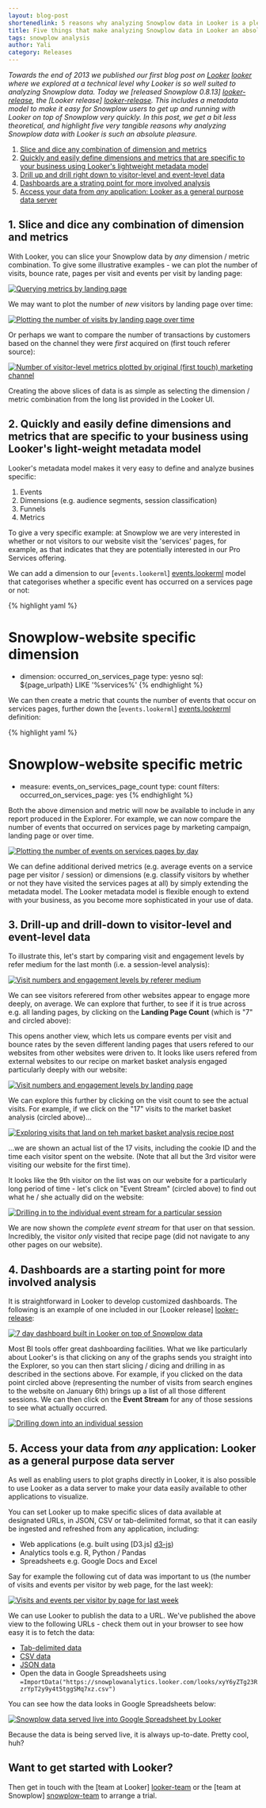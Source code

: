```yaml
---
layout: blog-post
shortenedlink: 5 reasons why analyzing Snowplow data in Looker is a pleasure
title: Five things that make analyzing Snowplow data in Looker an absolute pleasure
tags: snowplow analysis
author: Yali
category: Releases
---
```


*Towards the end of 2013 we published our first blog post on [Looker] [looker] where we explored at a technical level why Looker is so well suited to analyzing Snowplow data. Today we [released Snowplow 0.8.13] [looker-release], the [Looker release] [looker-release]. This includes a metadata model to make it easy for Snowplow users to get up and running with Looker on top of Snowplow very quickly. In this post, we get a bit less theoretical, and highlight five very tangible reasons why analyzing Snowplow data with Looker is such an absolute pleasure.*

1. [Slice and dice any combination of dimension and metrics](/blog/2014/01/08/five-things-that-make-analyzing-snowplow-data-with-looker-an-absolute-pleasure/#any-dimension-or-metric-combination)
2. [Quickly and easily define dimensions and metrics that are specific to your business using Looker's lightweight metadata model](/blog/2014/01/08/five-things-that-make-analyzing-snowplow-data-with-looker-an-absolute-pleasure/#define-your-own-metrics-and-dimensions)
3. [Drill up and drill right down to visitor-level and event-level data](/blog/2014/01/08/five-things-that-make-analyzing-snowplow-data-with-looker-an-absolute-pleasure/#drill-up-and-down)
4. [Dashboards are a strating point for more involved analysis](/blog/2014/01/08/five-things-that-make-analyzing-snowplow-data-with-looker-an-absolute-pleasure/#dashboards)
5. [Access your data from *any* application: Looker as a general purpose data server](/blog/2014/01/08/five-things-that-make-analyzing-snowplow-data-with-looker-an-absolute-pleasure/#data-server)

<a name="any-dimension-or-metric-combination"><h2>1. Slice and dice any combination of dimension and metrics</h2></a>

With Looker, you can slice your Snowplow data by *any* dimension / metric combination. To give some illustrative examples - we can plot the number of visits, bounce rate, pages per visit and events per visit by landing page:

<a href="/static/img/blog/2014/01/looker/metrics-by-landing-page.JPG"><img src="/static/img/blog/2014/01/looker/metrics-by-landing-page.JPG" title="Querying metrics by landing page" /></a>

<!--more-->

We may want to plot the number of *new* visitors by landing page over time:

<a href="/static/img/blog/2014/01/looker/new-visitors-by-landing-page-over-time.JPG"><img src="/static/img/blog/2014/01/looker/new-visitors-by-landing-page-over-time.JPG" title="Plotting the number of visits by landing page over time" /></a>

Or perhaps we want to compare the number of transactions by customers based on the channel they were *first* acquired on (first touch referer source):

<a href="/static/img/blog/2014/01/looker/metrics-by-original-mkt-source.JPG"><img src="/static/img/blog/2014/01/looker/metrics-by-original-mkt-source.JPG" title="Number of visitor-level metrics plotted by original (first touch) marketing channel" /></a>

Creating the above slices of data is as simple as selecting the dimension / metric combination from the long list provided in the Looker UI.

<a name="define-your-own-metrics-and-dimensions"><h2>2. Quickly and easily define dimensions and metrics that are specific to your business using Looker's light-weight metadata model</h2></a>

Looker's metadata model makes it very easy to define and analyze busines specific:

1. Events
2. Dimensions (e.g. audience segments, session classification)
3. Funnels
4. Metrics

To give a very specific example: at Snowplow we are very interested in whether or not visitors to our website visit the 'services' pages, for example, as that indicates that they are potentially interested in our Pro Services offering.

We can add a dimension to our [`events.lookerml`] [events.lookerml] model that categorises whether a specific event has occurred on a services page or not:

{% highlight yaml %}
  # Snowplow-website specific dimension
  - dimension: occurred_on_services_page
    type: yesno
    sql: ${page_urlpath} LIKE '%services%'
{% endhighlight %}

We can then create a metric that counts the number of events that occur on services pages, further down the [`events.lookerml`] [events.lookerml] definition:

{% highlight yaml %}
  # Snowplow-website specific metric
  - measure: events_on_services_page_count
    type: count
    filters:
      occurred_on_services_page: yes
{% endhighlight %}

Both the above dimension and metric will now be available to include in any report produced in the Explorer. For example, we can now compare the number of events that occurred on services page by marketing campaign, landing page or over time. 

<a href="/static/img/blog/2014/01/looker/events-on-services-page-by-day.JPG"><img src="/static/img/blog/2014/01/looker/events-on-services-page-by-day.JPG" title="Plotting the number of events on services pages by day" /></a>

We can define additional derived metrics (e.g. average events on a service page per visitor / session) or dimensions (e.g. classify visitors by whether or not they have visited the services pages at all) by simply extending the metadata model. The Looker metadata model is flexible enough to extend with your business, as you become more sophisticated in your use of data.

<a name="drill-up-and-down"><h2>3. Drill-up and drill-down to visitor-level and event-level data</h2></a>

To illustrate this, let's start by comparing visit and engagement levels by refer medium for the last month (i.e. a session-level analysis):

<a href="/static/img/blog/2014/01/looker/visit-and-engagement-levels-by-refer-medium.JPG"><img src="/static/img/blog/2014/01/looker/visit-and-engagement-levels-by-refer-medium.JPG" title="Visit numbers and engagement levels by referer medium" /></a>

We can see visitors referered from other websites appear to engage more deeply, on average. We can explore that further, to see if it is true across e.g. all landing pages, by clicking on the **Landing Page Count** (which is "7" and circled above):

This opens another view, which lets us compare events per visit and bounce rates by the seven different landing pages that users refered to our websites from other websites were driven to. It looks like users refered from external websites to our recipe on market basket analysis engaged particularly deeply with our website:

<a href="/static/img/blog/2014/01/looker/visit-and-engagement-levels-by-landing-page.JPG"><img src="/static/img/blog/2014/01/looker/visit-and-engagement-levels-by-landing-page.JPG" title="Visit numbers and engagement levels by landing page" /></a>

We can explore this further by clicking on the visit count to see the actual visits. For example, if we click on the "17" visits to the market basket analysis (circled above)...

<a href="/static/img/blog/2014/01/looker/visits-to-market-basket-analaysis-recipe.JPG"><img src="/static/img/blog/2014/01/looker/visits-to-market-basket-analaysis-recipe.JPG" title="Exploring visits that land on teh market basket analysis recipe post" /></a>

...we are shown an actual list of the 17 visits, including the cookie ID and the time each visitor spent on the website. (Note that all but the 3rd visitor were visiting our website for the first time).

It looks like the 9th visitor on the list was on our website for a particularly long period of time - let's click on "Event Stream" (circled above) to find out what he / she actually did on the website:

<a href="/static/img/blog/2014/01/looker/session-complete-event-stream.JPG"><img src="/static/img/blog/2014/01/looker/session-complete-event-stream.JPG" title="Drilling in to the individual event stream for a particular session" /></a>

We are now shown the *complete event stream* for that user on that session. Incredibly, the visitor *only* visited that recipe page (did not navigate to any other pages on our website).

<a name="dashboards"><h2>4. Dashboards are a starting point for more involved analysis</h2></a>

It is straightforward in Looker to develop customized dashboards. The following is an example of one included in our [Looker release] [looker-release]:

<a href="/static/img/blog/2014/01/looker/7-day-dashboard.JPG"><img src="/static/img/blog/2014/01/looker/7-day-dashboard.JPG" title="7 day dashboard built in Looker on top of Snowplow data" /></a>

Most BI tools offer great dashboarding facilities. What we like particularly about Looker's is that clicking on any of the graphs sends you straight into the Explorer, so you can then start slicing / dicing and drilling in as described in the sections above. For example, if you clicked on the data point circled above (representing the number of visits from search engines to the website on January 6th) brings up a list of all those different sessions. We can then click on the **Event Stream** for any of those sessions to see what actually occurred.

<a href="/static/img/blog/2014/01/looker/session-drilldown.JPG"><img src="/static/img/blog/2014/01/looker/session-drilldown.JPG" title="Drilling down into an individual session" /></a>

<a name="data-server"><h2>5. Access your data from <i>any</i> application: Looker as a general purpose data server</h2></a>

As well as enabling users to plot graphs directly in Looker, it is also possible to use Looker as a data server to make your data easily available to other applications to visualize.

You can set Looker up to make specific slices of data available at designated URLs, in JSON, CSV or tab-delimited format, so that it can easily be ingested and refreshed from any application, including:

* Web applications (e.g. built using [D3.js] [d3-js])
* Analytics tools e.g. R, Python / Pandas
* Spreadsheets e.g. Google Docs and Excel

Say for example the following cut of data was important to us (the number of visits and events per visitor by web page, for the last week):

<a href="/static/img/blog/2014/01/looker/visits-and-events-per-visitor-by-page-for-last-week.JPG"><img src="/static/img/blog/2014/01/looker/visits-and-events-per-visitor-by-page-for-last-week.JPG" title="Visits and events per visitor by page for last week" /></a>

We can use Looker to publish the data to a URL. We've published the above view to the following URLs - check them out in your browser to see how easy it is to fetch the data:

* [Tab-delimited data](https://snowplowanalytics.looker.com/looks/xyY6yZTg23RzrYpT2y9y4t5tggSMq7xz.txt)
* [CSV data](https://snowplowanalytics.looker.com/looks/xyY6yZTg23RzrYpT2y9y4t5tggSMq7xz.csv)
* [JSON data](https://snowplowanalytics.looker.com/looks/xyY6yZTg23RzrYpT2y9y4t5tggSMq7xz.json)
* Open the data in Google Spreadsheets using `=ImportData("https://snowplowanalytics.looker.com/looks/xyY6yZTg23RzrYpT2y9y4t5tggSMq7xz.csv")`

You can see how the data looks in Google Spreadsheets below:

<a href="/static/img/blog/2014/01/looker/google-spreadsheet.JPG"><img src="/static/img/blog/2014/01/looker/google-spreadsheet.JPG" title="Snowplow data served live into Google Spreadsheet by Looker" /></a>

Because the data is being served live, it is always up-to-date. Pretty cool, huh?

## Want to get started with Looker?

Then get in touch with the [team at Looker] [looker-team] or the [team at Snowplow] [snowplow-team] to arrange a trial.


[looker]: http://www.looker.com
[looker-release]: /blog/2014/01/08/snowplow-0.8.13-released-with-looker-support
[events.lookerml]: https://github.com/snowplow/snowplow/blob/master/5-analytics/looker-analytics/looker-metadata-model/events.lookml
[looker-team]: http://looker.com/free-trial
[snowplow-team]: http://snowplowanalytics.com/about/index.html
[d3-js]: http://d3js.org/

[img-1]: /static/img/blog/2014/01/looker/metrics-by-landing-page.JPG
[img-2]: /static/img/blog/2014/01/looker/new-visitors-by-landing-page-over-time.JPG
[img-3]: /static/img/blog/2014/01/looker/metrics-by-original-mkt-source.JPG
[img-4]: /static/img/blog/2014/01/looker/events-on-services-page-by-day.JPG
[img-5]: /static/img/blog/2014/01/looker/visit-and-engagement-levels-by-refer-medium.JPG
[img-6]: /static/img/blog/2014/01/looker/visit-and-engagement-levels-by-landing-page.JPG
[img-7]: /static/img/blog/2014/01/looker/visits-to-market-basket-analaysis-recipe.JPG
[img-8]: /static/img/blog/2014/01/looker/session-complete-event-stream.JPG
[img-9]: /static/img/blog/2014/01/looker/7-day-dashboard.JPG
[img-10]: /static/img/blog/2014/01/looker/session-drilldown.JPG
[img-11]: /static/img/blog/2014/01/looker/visits-and-events-per-visitor-by-page-for-last-week.JPG
[img-12]: /static/img/blog/2014/01/looker/save-view.JPG
[img-13]: /static/img/blog/2014/01/looker/google-spreadsheet.JPG